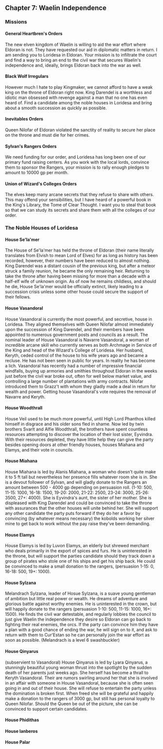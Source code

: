 ## Chapter 7: Waelin Independence

### Missions

#### General Heartbren's Orders

The new elven kingdom of Waelin is willing to aid the war effort where Eldoran is not. They have requested our aid in diplomatic matters in return. I am sending you to Loridesa in Eldoran. Your mission is to infiltrate the court and find a way to bring an end to the civil war that secures Waelin's independence and, ideally, brings Eldoran back into the war as well.

#### Black Wolf Irregulars

However much I hate to play Kingmaker, we cannot afford to have a weak king on the throne of Eldoran right now. King Darendel is a worthless and idiotic man obsessed with revenge against a man that no one has even heard of. Find a candidate among the noble houses in Loridesa and bring about a smooth succession as quickly as possible.

#### Inevitables Orders

Queen Nilofar of Eldoran violated the sanctity of reality to secure her place on the throne and must die for her crimes.

#### Sylvan's Rangers Orders

We need funding for our order, and Loridesa has long been one of our primary fund raising centers. As you work with the local lords, convince them to sponsor the Rangers, your mission is to rally enough pledges to amount to 10000 gp per month.

#### Union of Wizard's Colleges Orders

The elves keep many arcane secrets that they refuse to share with others. This may offend your sensibilities, but I have heard of a powerful book in the King's Library, the Tome of Clear Thought. I want you to steal that book so that we can study its secrets and share them with all the colleges of our order.

### The Noble Houses of Loridesa

#### House Se'la'mer

The House of Se'la'mer has held the throne of Eldoran (their name literally translates from Elvish to mean Lord of Elves) for as long as history has been recorded, however, their numbers have been reduced to almost nothing. King Darendel was a distant cousin of the previous king, but after a meteor struck a family reunion, he became the only remaining heir. Returning to take the throne after having been missing for more than a decade with a half-elf wife of unknown origin. As of now he remains childless, and should he die, House Se'la'mer would be officially extinct, likely leading to a succession crisis unless some other house could secure the support of their fellows.

#### House Vasandoral

House Vasandoral is currently the most powerful, and secretive, house in Loridesa. They aligned themselves with Queen Nilofar almost immediately upon the succession of King Darendel, and their members have been appointed to numerous government posts and councils as a result. The nominal leader of House Vasandoral is Navarre Vasandoral, a woman of incredible arcane skill who currently serves as both Archmage in Service of the King and head of the Wizard's College of Loridesa. Her husband, Keryth, ceded control of the house to his wife years ago and became a recluse. He has not been seen in public for years. In reality he has become a lich. Vasandoral has recently had a number of impressive financial windfalls, buying up armories and smithies throughout Eldoran in the weeks just before the civil war broke out, often for well below market value, and controlling a large number of plantations with army contracts. Nilofar introduced them to Grazz't with whom they gladly made a deal in return for wealth and power. Getting house Vasandoral's vote requires the removal of Navarre and Keryth.

#### House Woodthrall

House Veil used to be much more powerful, until High Lord Phanthos killed himself in disgrace and his older sons fled in shame. Now led by twin brothers Svarlt and Alfie Woodthrall, the brothers have spent countless resources attempting to discover the location of their lost sister, Eyvindra. With their resources depleted, they have little help they can give the party besides opening doors at other friendly houses, houses Miahana and Elamys, and their vote in councils.

#### House Miahana

House Miahana is led by Alanis Miahana, a woman who doesn't quite make it to 5 ft tall but nevertheless her presence fills whatever room she is in. She is a devout follower of Sylvan, and will gladly donate to the Rangers an amount between 500 - 4000 gp depending on persuasion roll. (1-10: 500, 11-15: 1000, 16-18: 1500, 19-20: 2000, 21-22: 2500, 23-24: 3000, 25-26: 3500, 27+: 4000). She is Eyvindra's aunt, the sister of her mother. She is displeased with King Darendel and could be convinced to take the throne with assurances that the other houses will unite behind her. She will support any other candidate the party puts forward if they do her a favor by convincing (by whatever means necessary) the kobolds working her silver mine to get back to work without the pay raise they've been demanding.

#### House Elamys

House Elamys is led by Luvon Elamys, an elderly but shrewed merchant who deals primarily in the export of spices and furs. He is uninterested in the throne, but will support the parties candidate should they track down a group of pirates who stole one of his ships and get his ship back. He could be convinced to make a small donation to the rangers, (persuasion 1-15: 0, 16-18: 500, 19+: 1000).

#### House Sylzana

Melandrach Sylzana, leader of Hosue Sylzana, is a suave young gentleman of ambition but little real power or wealth. He dreams of adventure and glorious battle against worthy enemies. He is uninterested in the crown, but will happily donate to the rangers (persuasion 1-10: 500, 11-15: 1000, 16+: 1500). He finds the civil war detestable, and regularly lobbies the council to just give Waelin the independence they desire so Eldoran can go back to fighting their real enemies, the orcs. If the party can convince him they have a plan with a good chance of ending the war, he will sign on to it, and ask to return with them to Cur'Estan so he can personally join the war effort as soon as possible. (Melandrach is a level 6 swashbuckler)

#### House Qinyarus
(subservient to Vasandoral)
House Qinyarus is led by Lyara Qinyarus, a stunningly beautiful young woman thrust into the spotlight by the sudden death of her parents just weeks ago. She herself has become a thrall to Keryth Vasandoral. Their are rumors swirling around her that she is involved in an affair with someone in House Vasandoral, because she is often seen going in and out of their house. She will refuse to entertain the party unless the domination is broken first. When freed she will be grateful and happily make a donation to the rangers of 3000 gp, but still has personal loyalty to Queen Nilofar. Should the Queen be out of the picture, she can be convinced to support certain candidates.

#### House Phidithas



#### House Ianberos



#### House Palar